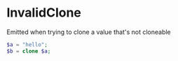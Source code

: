 # InvalidClone

Emitted when trying to clone a value that's not cloneable

```php
$a = "hello";
$b = clone $a;
```

